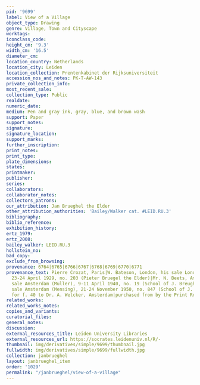 ```yaml
---
pid: '9699'
label: View of a Village
object_type: Drawing
genre: Village, Town and Cityscape
worktags:
iconclass_code:
height_cm: '9.3'
width_cm: '16.5'
diameter_cm:
location_country: Netherlands
location_city: Leiden
location_collection: Prentenkabinet der Rijksuniversiteit
accession_nos_and_notes: PK-T-AW-143
private_collection_info:
most_recent_sale:
collection_type: Public
realdate:
numeric_date:
medium: Pen and gray ink, gray, blue, and brown wash
support: Paper
support_notes:
signature:
signature_location:
support_marks:
further_inscription:
print_notes:
print_type:
plate_dimensions:
states:
printmaker:
publisher:
series:
collaborators:
collaborator_notes:
collectors_patrons:
our_attribution: Jan Brueghel the Elder
other_attribution_authorities: 'Bailey/Walker cat. #LEID.RU.3'
bibliography:
biblio_reference:
exhibition_history:
ertz_1979:
ertz_2008:
bailey_walker: LEID.RU.3
hollstein_no:
bad_copy:
exclude_from_browsing:
provenance: 6764|6765|6766|6767|6768|6769|6770|6771
provenance_text: Pierre Crozat, Paris|W. Bateson, London, his sale London (Sotheby’s),
  23-24 April 1929, no. 203 (Pieter Bruegel the Elder)|Mr. N. Beets, Amsterdam, his
  sale Amsterdam (Muller), 9-11 April 1940, no. 19 (School of J. Breughel)|anonymous
  sale Amsterdam (Mensing), 21-24 November 1950, no. 847 (School of J. Breughel)|sold
  for f. 40 to Dr. A. Welcker, Amsterdam|purchased from by the Print Room in 1957
related_works:
related_works_notes:
copies_and_variants:
curatorial_files:
general_notes:
discussion:
external_resources_title: Leiden University Libraries
external_resources_url: https://socrates.leidenuniv.nl/R/-
thumbnail: img/derivatives/simple/9699/thumbnail.jpg
fullwidth: img/derivatives/simple/9699/fullwidth.jpg
collection: janbrueghel
layout: janbrueghel_item
order: '1029'
permalink: "/janbrueghel/view-of-a-village"
---
```

